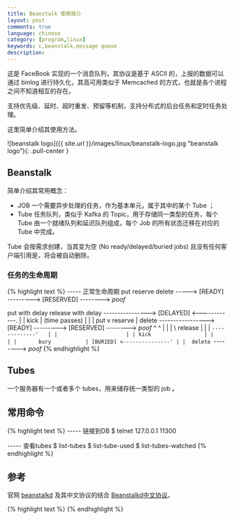 ```yaml
---
title: Beanstalk 使用简介
layout: post
comments: true
language: chinese
category: [program,linux]
keywords: c,beanstalk,message queue
description:
---
```


这是 FaceBook 实现的一个消息队列，其协议是基于 ASCII 的，上报的数据可以通过 binlog 进行持久化，其高可用类似于 Memcached 的方式，也就是各个进程之间不知道相互的存在。

支持优先级、延时、超时重发、预留等机制，支持分布式的后台任务和定时任务处理。

这里简单介绍其使用方法。

<!-- more -->

![beanstalk logo]({{ site.url }}/images/linux/beanstalk-logo.jpg "beanstalk logo"){: .pull-center }

## Beanstalk

简单介绍其常用概念：

* JOB 一个需要异步处理的任务，作为基本单元，属于其中的某个 Tube ；
* Tube 任务队列，类似于 Kafka 的 Topic，用于存储同一类型的任务，每个 Tube 由一个就绪队列和延迟队列组成，每个 Job 的所有状态迁移在对应的 Tube 中完成。

Tube 会按需求创建，当其变为空 (No ready/delayed/buried jobs) 且没有任何客户端引用是，将会被自动删除。

<!--
常见的错误码包括了如下：

OUT_OF_MEMORY 服务器内存不足，客户端应该稍后重试
INTERNAL_ERROR 内部错误，正常不会发生，此时意味着可能出现了Bugs
BAD_FORMAT 发送的指令格式错误，例如不是以\r\n结尾、要求整型值等等
UNKNOWN_COMMAND 未知的命令，客户端发送的指令服务器不支持
-->

### 任务的生命周期



{% highlight text %}
----- 正常生命周期
   put            reserve               delete
  -----> [READY] ---------> [RESERVED] --------> *poof*


   put with delay               release with delay
  ----------------> [DELAYED] <------------.
                        |                   |
                 kick   | (time passes)     |
                        |                   |
   put                  v     reserve       |       delete
  -----------------> [READY] ---------> [RESERVED] --------> *poof*
                       ^  ^                |  |
                       |   \  release      |  |
                       |    `-------------'   |
                       |                      |
                       | kick                 |
                       |                      |
                       |       bury           |
                    [BURIED] <---------------'
                       |
                       |  delete
                        `--------> *poof*
{% endhighlight %}


<!--
一个工作任务job当client使用put命令时创建。在整个生命周期中job可能有四个工作状态：ready，reserved，delayed，buried。在put之后，一个job的典型状态是ready，在ready队列中，它将等待一个worker取出此job并设置为其为reserved状态。worker占有此job并执行，当job执行完毕，worker可以发送一个delete指令删除此job。

Status	Description
ready	等待被取出并处理
reserved	如果job被worker取出，将被此worker预订，worker将执行此job
delayed	等待特定时间之后，状态再迁移为ready状态
buried	等待唤醒，通常在job处理失败时

#### 常用指令

如上，Beanstalk 采用的是 ASCII 指令模式。

生产者包括了 put(产生消息)、use(切换Tube) 指令；

消费者指令包括了 reserve(消费消息)、release(重新放回队列)

注意，如果生产者设置了 TTR 那么需要消费者在这一时间范围内处理完成，如果超时则会重新转换为 READY 状态。release 一般用于任务执行失败后重新放入到队列中，可以直接准备下次执行，或者等待一段时间后执行。
-->

## Tubes

一个服务器有一个或者多个 tubes，用来储存统一类型的 job 。

<!--
每个tube由一个就绪队列与延迟队列组成。每个job所有的状态迁移在一个tube中完成。consumers消费者可以监控感兴趣的tube，通过发送watch指令。consumers消费者可以取消监控tube，通过发送ignore命令。通过watch list命令返回所有监控的tubes，当客户端预订一个job，此job可能来自任何一个它监控的tube。

当一个客户端连接上服务器时，客户端监控的tube默认为defaut，如果客户端提交job时，没有使用use命令，那么这些job就存于名为default的tube中。

tube按需求创建，无论他们在什么时候被引用到。如果一个tube变为空（即no ready jobs，no delayed jobs，no buried jobs）和没有任何客户端引用，它将会被自动删除。
-->

## 常用命令

{% highlight text %}
----- 链接到DB
$ telnet 127.0.0.1 11300

----- 查看tubes
$ list-tubes
$ list-tube-used
$ list-tubes-watched
{% endhighlight %}

## 参考

官网 [beanstalkd](http://kr.github.io/beanstalkd/) 及其中文协议的结合 [Beanstalkd中文协议](https://github.com/kr/beanstalkd/blob/master/doc/protocol.zh-CN.md)。


<!--
SocketPair进程间通讯
http://blog.csdn.net/PirLCK/article/details/52526523

人工智能之机器学习常见算法
http://blog.csdn.net/baihuaxiu123/article/details/51475384

https://github.com/kr/beanstalkd/blob/master/doc/protocol.zh-CN.md
http://www.hulkdev.com/posts/think_in_beanstalkd
https://segmentfault.com/a/1190000009604082
-->

{% highlight text %}
{% endhighlight %}
